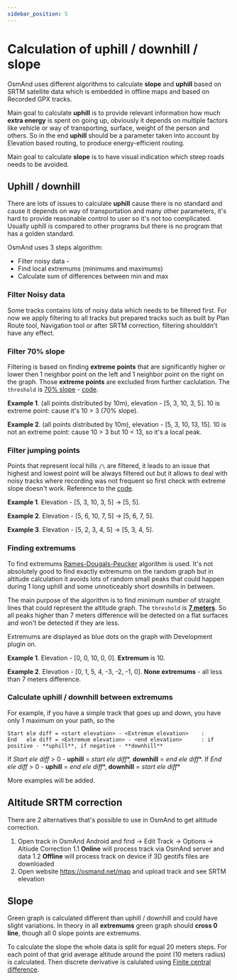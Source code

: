 ```yaml
---
sidebar_position: 5
---
```


# Calculation of uphill / downhill / slope

OsmAnd uses different algorithms to calculate **slope** and **uphill** based on SRTM satellite data which is embedded in offline maps 
and based on Recorded GPX tracks.

Main goal to calculate **uphill** is to provide relevant information how much **extra energy** is spent on going up, obviously it depends
on multiple factors like vehicle or way of transporting, surface, weight of the person and others. 
So in the end **uphill** should be a parameter taken into account by Elevation based routing, to produce energy-efficient routing.

Main goal to calculate **slope** is to have visual indication which steep roads needs to be avoided.

## Uphill / downhill 

There are lots of issues to calculate **uphill** cause there is no standard and cause it depends on way of transportation and 
many other parameters, it's hard to provide reasonable control to user so it's not too complicated. Usually uphill is compared to other programs
but there is no program that has a golden standard. 

OsmAnd uses 3 steps algorithm: 
- Filter noisy data - 
- Find local extremums (minimums and maximums)
- Calculate sum of differences between min and max


### Filter Noisy data

Some tracks contains lots of noisy data which needs to be filtered first. For now we apply filtering to all tracks but prepared tracks such as built by 
Plan Route tool, Navigation tool or after SRTM correction, filtering shoulddn't have any effect.

### Filter 70% slope
Filtering is based on finding **extreme points** that are significantly higher or lower then 1 neighbor point on the left and 1 neighbor point on the right on the graph. 
Those **extreme points** are excluded from further caclulation. The ```threshold``` is [70% slope](https://github.com/osmandapp/OsmAnd/blob/master/OsmAnd-java/src/main/java/net/osmand/gpx/ElevationApproximator.java#L11) -  [code](https://github.com/osmandapp/OsmAnd/blob/master/OsmAnd-java/src/main/java/net/osmand/gpx/ElevationApproximator.java#L72).

**Example 1**. (all points distributed by 10m), elevation - [5, 3, 10, 3, 5]. 10 is extreme point: cause it's 10 > 3 (70% slope).

**Example 2**. (all points distributed by 10m), elevation - [5, 3, 10, 13, 15]. 10 is not an extreme point: cause 10 > 3 but 10 < 13, so it's a local peak.

### Filter jumping points

Points that represent local hills ```/\``` are filtered, it leads to an issue that highest and lowest point will be always filtered out but it allows to deal with noisy tracks where recording was not frequent so first check with extreme slope doesn't work. Reference to the [code](https://github.com/osmandapp/OsmAnd/blob/master/OsmAnd-java/src/main/java/net/osmand/gpx/ElevationApproximator.java#L49).

**Example 1**. Elevation - [5, 3, 10, 3, 5] -> [5, 5].

**Example 2**. Elevation - [5, 6, 10, 7, 5] -> [5, 6, 7, 5].

**Example 3**. Elevation - [5, 2, 3, 4, 5] -> [5, 3, 4, 5].

### Finding extremums

To find extremums [Rames-Dougals-Peucker](https://en.wikipedia.org/wiki/Ramer%E2%80%93Douglas%E2%80%93Peucker_algorithm) algorithm is used. It's not absolutely good to find exactly extremums on the random graph
but in altitude calculation it avoids lots of random small peaks that could happen during 1 long uphill and some unnoticeably short downhills in between.

The main purpose of the algorithm is to find minimum number of straight lines that could represent the altitude graph. The ```threshold``` is **[7 meters](https://github.com/osmandapp/OsmAnd/blob/master/OsmAnd-java/src/main/java/net/osmand/gpx/ElevationDiffsCalculator.java#L13)**. So all peaks higher than 7 meters difference will be detected on a flat surfaces and won't be detected if they are less.

Extremums are displayed as blue dots on the graph with Development plugin on.

**Example 1**. Elevation - [0, 0, 10, 0, 0]. **Extremum** is 10.

**Example 2**. Elevation - [0, 1, 5, 4, -3, -2, -1, 0]. **None extremums** - all less than 7 meters difference.


### Calculate uphill / downhill between extremums

For example, if you have a simple track that goes up and down, you have only 1 maximum on your path, so the 
  ``` 
  Start ele diff = <start elevation> - <Extremum elevation>    : 
  End   ele diff = <Extremum elevation> - <end elevation>      : if positive - **uphill**, if negative - **downhill**
  ```
If *Start ele diff* > 0 - **uphill** = *start ele diff**, **downhill** = *end ele diff**.
If *End ele diff* > 0 - **uphill** = *end ele diff**, **downhill** = *start ele diff**


More examples will be added.


## Altitude SRTM correction

There are 2 alternatives that's possible to use in OsmAnd to get altitude correction. 
1. Open track in OsmAnd Android and find -> Edit Track -> Options -> Altiude Correction 
1.1 **Online**  will process track via OsmAnd server and data
1.2 **Offline**  will process track on device if 3D geotifs files are downloaded
2. Open website https://osmand.net/map and upload track and see SRTM elevation

## Slope

Green graph is calculated different than uphill / downhill and could have slight variations. In theory in all **extremums** green graph should **cross 0 line**, though all 0 slope points are extremums.

To calculate the slope the whole data is split for equal 20 meters steps. For each point of that grid average altitude around the point (10 meters radius) is calculated. Then discrete derivative is calulated using [Finite central difference](https://en.wikipedia.org/wiki/Finite_difference).
